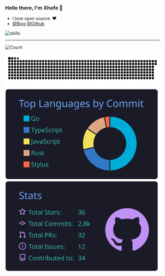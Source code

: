 ### Hello there, I'm Xhofe 👋
- I love open source. ❤️
- [@Blog](https://nn.ci) [@Github](https://github.com/Xhofe)

![skills](https://skillicons.dev/icons?perline=14&i=astro,bash,devto,discord,docker,electron,git,github,githubactions,go,html,idea,java,js,linux,md,mysql,netlify,nextjs,nginx,nodejs,ps,planetscale,postman,py,pytorch,qt,react,redis,ros,rust,sqlite,stackoverflow,solidjs,svg,tailwind,tauri,threejs,twitter,ts,vercel,vite,vscode,vue,workers,zig)

---

![Count](https://api.nn.ci/Xhofe/count.svg?)

[![](https://raw.githubusercontent.com/Xhofe/Xhofe/main/out/github-contribution-grid-snake.svg)](https://github.com/Xhofe)
[![](https://raw.githubusercontent.com/Xhofe/Xhofe/main/profile-summary-card-output/tokyonight/2-most-commit-language.svg)](https://github.com/Xhofe) [![](https://raw.githubusercontent.com/Xhofe/Xhofe/main/profile-summary-card-output/tokyonight/3-stats.svg)](https://github.com/Xhofe)
